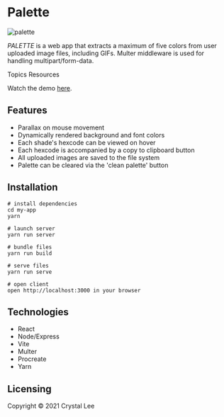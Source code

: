 # Palette
![palette](https://user-images.githubusercontent.com/52181740/138830927-3827056c-3ff1-4b33-b1ab-8de367379c15.gif)

*PALETTE* is a web app that extracts a maximum of five colors from user uploaded image files, including GIFs. Multer middleware is used for handling multipart/form-data.

Topics
Resources


Watch the demo [here]().

## Features
- Parallax on mouse movement
- Dynamically rendered background and font colors
- Each shade's hexcode can be viewed on hover
- Each hexcode is accompanied by a copy to clipboard button
- All uploaded images are saved to the file system
- Palette can be cleared via the 'clean palette' button

## Installation
```
# install dependencies
cd my-app
yarn

# launch server
yarn run server

# bundle files
yarn run build

# serve files
yarn run serve

# open client
open http://localhost:3000 in your browser
```

## Technologies
- React
- Node/Express
- Vite
- Multer
- Procreate
- Yarn

## Licensing
Copyright © 2021 Crystal Lee
